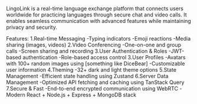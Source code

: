 LingoLink is a real-time language exchange platform that connects users worldwide for practicing languages through secure chat and video calls. 
It enables seamless communication with advanced features while maintaining privacy and security.

Features:
1.Real-time Messaging
  -Typing indicators
  -Emoji reactions
  -Media sharing (images, videos)
2.Video Conferencing
  -One-on-one and group calls
  -Screen sharing and recording
3.User Authentication & Roles
  -JWT-based authentication
  -Role-based access control
3.User Profiles
  -Avatars with 100+ random images using [something like DiceBear]
  -Customizable user information
4.Theming
  -32+ dark and light theme options
5.State Management
  -Efficient state handling using Zustand
6.Server Data Management
  -Optimized API fetching and caching using TanStack Query
7.Secure & Fast
  -End-to-end encrypted communication using WebRTC
  -Modern React + Node.js + Express + MongoDB stack
